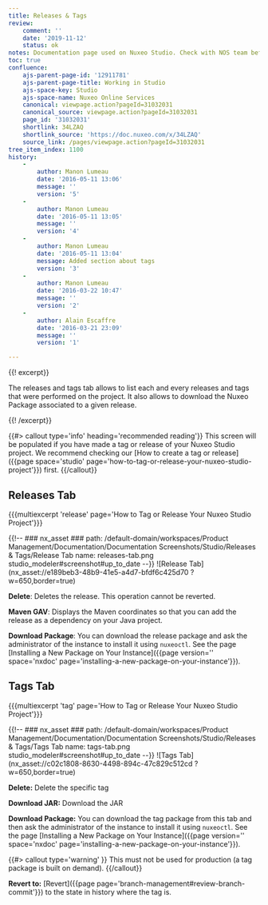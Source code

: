 ```yaml
---
title: Releases & Tags
review:
    comment: ''
    date: '2019-11-12'
    status: ok
notes: Documentation page used on Nuxeo Studio. Check with NOS team before deleting or moving.
toc: true
confluence:
    ajs-parent-page-id: '12911781'
    ajs-parent-page-title: Working in Studio
    ajs-space-key: Studio
    ajs-space-name: Nuxeo Online Services
    canonical: viewpage.action?pageId=31032031
    canonical_source: viewpage.action?pageId=31032031
    page_id: '31032031'
    shortlink: 34LZAQ
    shortlink_source: 'https://doc.nuxeo.com/x/34LZAQ'
    source_link: /pages/viewpage.action?pageId=31032031
tree_item_index: 1100
history:
    -
        author: Manon Lumeau
        date: '2016-05-11 13:06'
        message: ''
        version: '5'
    -
        author: Manon Lumeau
        date: '2016-05-11 13:05'
        message: ''
        version: '4'
    -
        author: Manon Lumeau
        date: '2016-05-11 13:04'
        message: Added section about tags
        version: '3'
    -
        author: Manon Lumeau
        date: '2016-03-22 10:47'
        message: ''
        version: '2'
    -
        author: Alain Escaffre
        date: '2016-03-21 23:09'
        message: ''
        version: '1'

---
```

{{! excerpt}}

The releases and tags tab allows to list each and every releases and tags that were performed on the project. It also allows to download the Nuxeo Package associated to a given release.

{{! /excerpt}}

{{#> callout type='info' heading='recommended reading'}}
This screen will be populated if you have made a tag or release of your Nuxeo Studio project. We recommend checking our [How to create a tag or release]({{page space='studio' page='how-to-tag-or-release-your-nuxeo-studio-project'}}) first.
{{/callout}}

## Releases Tab

{{{multiexcerpt 'release' page='How to Tag or Release Your Nuxeo Studio Project'}}}

{{!--     ### nx_asset ###
    path: /default-domain/workspaces/Product Management/Documentation/Documentation Screenshots/Studio/Releases & Tags/Release Tab
    name: releases-tab.png
    studio_modeler#screenshot#up_to_date
--}}
![Release Tab](nx_asset://e189beb3-48b9-41e5-a4d7-bfdf6c425d70 ?w=650,border=true)

**Delete**: Deletes the release. This operation cannot be reverted.

**Maven GAV**: Displays the Maven coordinates so that you can add the release as a dependency on your Java project.

**Download Package**: You can download the release package and ask the administrator of the instance to install it using `nuxeoctl`. See the page [Installing a New Package on Your Instance]({{page version='' space='nxdoc' page='installing-a-new-package-on-your-instance'}}).

## Tags Tab

{{{multiexcerpt 'tag' page='How to Tag or Release Your Nuxeo Studio Project'}}}

{{!--     ### nx_asset ###
    path: /default-domain/workspaces/Product Management/Documentation/Documentation Screenshots/Studio/Releases & Tags/Tags Tab
    name: tags-tab.png
    studio_modeler#screenshot#up_to_date
--}}
![Tags Tab](nx_asset://c02c1808-8630-4498-894c-47c829c512cd ?w=650,border=true)

**Delete:** Delete the specific tag

**Download JAR:** Download the JAR

**Download Package:** You can download the tag package from this tab and then ask the administrator of the instance to install it using `nuxeoctl`. See the page [Installing a New Package on Your Instance]({{page version='' space='nxdoc' page='installing-a-new-package-on-your-instance'}}).

{{#> callout type='warning' }}
This must not be used for production (a tag package is built on demand).
{{/callout}}

**Revert to:** [Revert]({{page page='branch-management#review-branch-commit'}}) to the state in history where the tag is.
